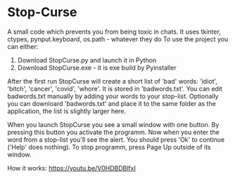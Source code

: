 # Stop-Curse
A small code which prevents you from being toxic in chats.
It uses tkinter, ctypes, pynput.keyboard, os.path - whatever they do
To use the project you can either:
1. Download StopCurse.py and launch it in Python
2. Download StopCurse.exe - it is exe build by Pyinstaller

After the first run StopCurse will create a short list of 'bad' words: 'idiot', 'bitch', 'cancer', 'covid', 'whore'. It is stored in 'badwords.txt'. You can edit badwords.txt manually by adding your words to your stop-list. Optionally you can downloard 'badwords.txt' and place it to the same folder as the application, the list is slightly larger here. 

When you launch StopCurse you see a small window with one button. By pressing this button you activate the programm. Now when you enter the word from a stop-list you'll see the alert. You should press 'Ok' to continue ('Help' does nothing). To stop programm, press Page Up outside of its window.


How it works:
https://youtu.be/V0HDBDBlfxI
